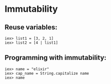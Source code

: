 # Immutability #

## Reuse variables:

    iex> list1 = [3, 2, 1]
    iex> list2 = [4 | list1]

## Programming with immutability:

    iex> name = "elixir"
    iex> cap_name = String.capitalize name
    iex> name
